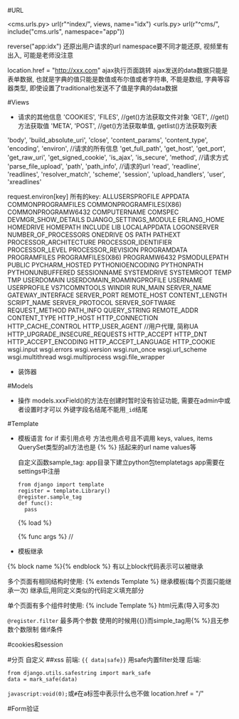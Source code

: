 #URL

<cms.urls.py>
url(r"^index/", views, name="idx")
<urls.py>
url(r"^cms/", include("cms.urls", namespace="app"))

reverse("app:idx")
还原出用户请求的url
namespace要不同才能还原, 视频里有出入, 可能是老师没注意


location.href = "http://xxx.com"
ajax执行页面跳转
ajax发送的data数据只能是表单数据, 也就是字典的值只能是数值或布尔值或者字符串,
不能是数组, 字典等容器类型, 即使设置了traditional也发送不了值是字典的data数据



#Views
- 请求的其他信息
'COOKIES',
 'FILES',                   //get()方法获取文件对象
 'GET',                     //get()方法获取值
 'META',
 'POST',                    //get()方法获取单值, getlist()方法获取列表

 'body',
 'build_absolute_uri',
 'close',
 'content_params',
 'content_type',
 'encoding',
 'environ',               //请求的所有信息
 'get_full_path',
 'get_host',
 'get_port',
 'get_raw_uri',
 'get_signed_cookie',
 'is_ajax',
 'is_secure',
 'method',                  //请求方式
 'parse_file_upload',
 'path',
 'path_info',               //请求的url
 'read',
 'readline',
 'readlines',
 'resolver_match',
 'scheme',
 'session',
 'upload_handlers',
 'user',
 'xreadlines'

request.environ[key]
所有的key:
ALLUSERSPROFILE
APPDATA
COMMONPROGRAMFILES
COMMONPROGRAMFILES(X86)
COMMONPROGRAMW6432
COMPUTERNAME
COMSPEC
DEVMGR_SHOW_DETAILS
DJANGO_SETTINGS_MODULE
ERLANG_HOME
HOMEDRIVE
HOMEPATH
INCLUDE
LIB
LOCALAPPDATA
LOGONSERVER
NUMBER_OF_PROCESSORS
ONEDRIVE
OS
PATH
PATHEXT
PROCESSOR_ARCHITECTURE
PROCESSOR_IDENTIFIER
PROCESSOR_LEVEL
PROCESSOR_REVISION
PROGRAMDATA
PROGRAMFILES
PROGRAMFILES(X86)
PROGRAMW6432
PSMODULEPATH
PUBLIC
PYCHARM_HOSTED
PYTHONIOENCODING
PYTHONPATH
PYTHONUNBUFFERED
SESSIONNAME
SYSTEMDRIVE
SYSTEMROOT
TEMP
TMP
USERDOMAIN
USERDOMAIN_ROAMINGPROFILE
USERNAME
USERPROFILE
VS71COMNTOOLS
WINDIR
RUN_MAIN
SERVER_NAME
GATEWAY_INTERFACE
SERVER_PORT
REMOTE_HOST
CONTENT_LENGTH
SCRIPT_NAME
SERVER_PROTOCOL
SERVER_SOFTWARE
REQUEST_METHOD
PATH_INFO
QUERY_STRING
REMOTE_ADDR
CONTENT_TYPE
HTTP_HOST
HTTP_CONNECTION
HTTP_CACHE_CONTROL
HTTP_USER_AGENT       //用户代理, 简称UA
HTTP_UPGRADE_INSECURE_REQUESTS
HTTP_ACCEPT
HTTP_DNT
HTTP_ACCEPT_ENCODING
HTTP_ACCEPT_LANGUAGE
HTTP_COOKIE
wsgi.input
wsgi.errors
wsgi.version
wsgi.run_once
wsgi.url_scheme
wsgi.multithread
wsgi.multiprocess
wsgi.file_wrapper


- 装饰器

#Models
- 操作
models.xxxField()的方法在创建时暂时没有验证功能, 需要在admin中或者设置时才可以
外键字段名结尾不能用`_id`结尾


#Template
- 模板语言
  for if 索引用点号 方法也用点号且不调用 keys, values, items QuerySet类型的all方法也是
  {% %} 括起来的url name values等

  自定义函数sample_tag:
  app目录下建立python包templatetags
  app需要在settings中注册
  ```
  from django import template
  register = template.Library()
  @register.sample_tag
  def func():
    pass
  ```
  {% load <filename>%}

  {% func args %}  //


- 模板继承

{% block name %}{% endblock %}
有以上block代码表示可以被继承


多个页面有相同结构时使用:
{% extends Template %}
继承模板(每个页面只能继承一次)
继承后,用同定义类似的代码定义填充部分


单个页面有多个组件时使用:
{% include Template %}
html元素(导入可多次)

`@register.filter`
最多两个参数
使用的时候用{{}}而simple_tag用{% %}且无参数个数限制
做if条件

#cookies和session


#分页
自定义
##xss
前端:
`{{ data|safe}}`
用safe内置filter处理
后端:
```
from django.utils.safestring import mark_safe
data = mark_safe(data)
```

`javascript:void(0);`或`#`在a标签中表示什么也不做
location.href = "/"


#Form验证


